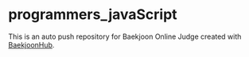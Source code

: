 # programmers_javaScript
This is an auto push repository for Baekjoon Online Judge created with [BaekjoonHub](https://github.com/BaekjoonHub/BaekjoonHub).
